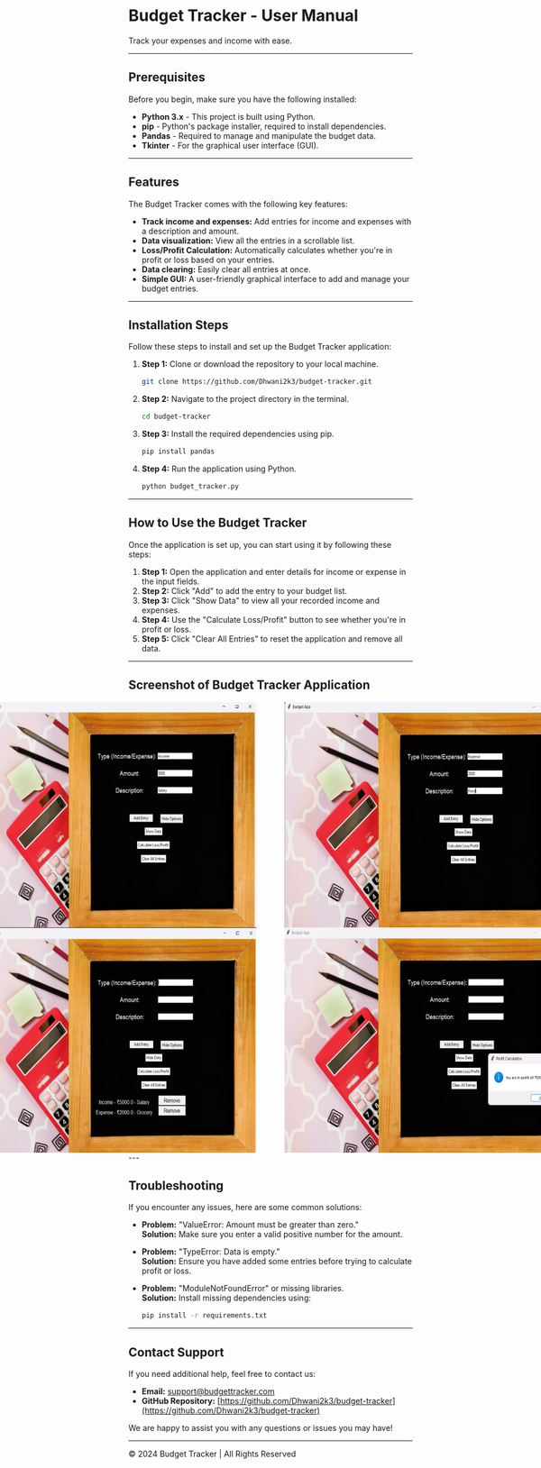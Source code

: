 # Budget Tracker - User Manual

Track your expenses and income with ease.

---

## Prerequisites

Before you begin, make sure you have the following installed:

- **Python 3.x** - This project is built using Python.
- **pip** - Python's package installer, required to install dependencies.
- **Pandas** - Required to manage and manipulate the budget data.
- **Tkinter** - For the graphical user interface (GUI).

---

## Features

The Budget Tracker comes with the following key features:

- **Track income and expenses:** Add entries for income and expenses with a description and amount.
- **Data visualization:** View all the entries in a scrollable list.
- **Loss/Profit Calculation:** Automatically calculates whether you're in profit or loss based on your entries.
- **Data clearing:** Easily clear all entries at once.
- **Simple GUI:** A user-friendly graphical interface to add and manage your budget entries.

---

## Installation Steps

Follow these steps to install and set up the Budget Tracker application:

1. **Step 1:** Clone or download the repository to your local machine.

    ```bash
    git clone https://github.com/Dhwani2k3/budget-tracker.git
    ```

2. **Step 2:** Navigate to the project directory in the terminal.

    ```bash
    cd budget-tracker
    ```

3. **Step 3:** Install the required dependencies using pip.

    ```bash
    pip install pandas
    ```

4. **Step 4:** Run the application using Python.

    ```bash
    python budget_tracker.py
    ```

---

## How to Use the Budget Tracker

Once the application is set up, you can start using it by following these steps:

1. **Step 1:** Open the application and enter details for income or expense in the input fields.
2. **Step 2:** Click "Add" to add the entry to your budget list.
3. **Step 3:** Click "Show Data" to view all your recorded income and expenses.
4. **Step 4:** Use the "Calculate Loss/Profit" button to see whether you're in profit or loss.
5. **Step 5:** Click "Clear All Entries" to reset the application and remove all data.

---

## Screenshot of Budget Tracker Application

<div style="display: flex; justify-content: center; gap: 50px;">

<img src="pics/budgetss1.png" alt="Stock Price Tracker in Action" width="500" height="400" />

<img src="pics/budgetss2.png" alt="Stock Price Tracker in Action" width="500" height="400" />

</div>
<div style="display: flex; justify-content: center; gap: 50px;">

<img src="pics/budgetss3.png" alt="Stock Price Tracker in Action" width="500" height="400" />

<img src="pics/budgetss4.png" alt="Stock Price Tracker in Action" width="500" height="400" />

</div>
---

## Troubleshooting

If you encounter any issues, here are some common solutions:

- **Problem:** "ValueError: Amount must be greater than zero."  
  **Solution:** Make sure you enter a valid positive number for the amount.

- **Problem:** "TypeError: Data is empty."  
  **Solution:** Ensure you have added some entries before trying to calculate profit or loss.

- **Problem:** "ModuleNotFoundError" or missing libraries.  
  **Solution:** Install missing dependencies using:

    ```bash
    pip install -r requirements.txt
    ```

---

## Contact Support

If you need additional help, feel free to contact us:

- **Email:** [support@budgettracker.com](mailto:support@budgettracker.com)
- **GitHub Repository:** [https://github.com/Dhwani2k3/budget-tracker](https://github.com/Dhwani2k3/budget-tracker)

We are happy to assist you with any questions or issues you may have!

---

&copy; 2024 Budget Tracker | All Rights Reserved
